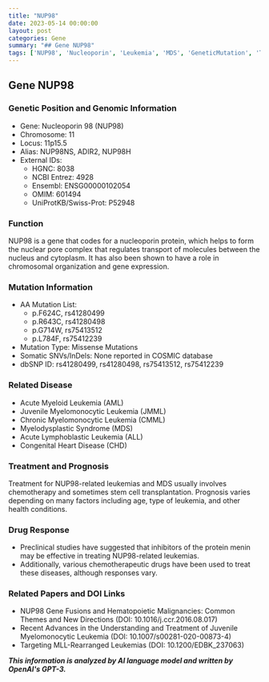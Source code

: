 ```yaml
---
title: "NUP98"
date: 2023-05-14 00:00:00
layout: post
categories: Gene
summary: "## Gene NUP98"
tags: ['NUP98', 'Nucleoporin', 'Leukemia', 'MDS', 'GeneticMutation', 'Treatment', 'Prognosis', 'DrugResponse']
---
```


## Gene NUP98

### Genetic Position and Genomic Information
- Gene: Nucleoporin 98 (NUP98)
- Chromosome: 11
- Locus: 11p15.5
- Alias: NUP98NS, ADIR2, NUP98H
- External IDs: 
    - HGNC: 8038
    - NCBI Entrez: 4928
    - Ensembl: ENSG00000102054
    - OMIM: 601494
    - UniProtKB/Swiss-Prot: P52948

### Function
NUP98 is a gene that codes for a nucleoporin protein, which helps to form the nuclear pore complex that regulates transport of molecules between the nucleus and cytoplasm. It has also been shown to have a role in chromosomal organization and gene expression.

### Mutation Information
- AA Mutation List: 
    - p.F624C, rs41280499
    - p.R643C, rs41280498
    - p.G714W, rs75413512
    - p.L784F, rs75412239
- Mutation Type: Missense Mutations
- Somatic SNVs/InDels: None reported in COSMIC database
- dbSNP ID: rs41280499, rs41280498, rs75413512, rs75412239

### Related Disease
- Acute Myeloid Leukemia (AML)
- Juvenile Myelomonocytic Leukemia (JMML)
- Chronic Myelomonocytic Leukemia (CMML)
- Myelodysplastic Syndrome (MDS)
- Acute Lymphoblastic Leukemia (ALL)
- Congenital Heart Disease (CHD)

### Treatment and Prognosis
Treatment for NUP98-related leukemias and MDS usually involves chemotherapy and sometimes stem cell transplantation. Prognosis varies depending on many factors including age, type of leukemia, and other health conditions. 

### Drug Response
- Preclinical studies have suggested that inhibitors of the protein menin may be effective in treating NUP98-related leukemias. 
- Additionally, various chemotherapeutic drugs have been used to treat these diseases, although responses vary.

### Related Papers and DOI Links
- NUP98 Gene Fusions and Hematopoietic Malignancies: Common Themes and New Directions (DOI: 10.1016/j.ccr.2016.08.017)
- Recent Advances in the Understanding and Treatment of Juvenile Myelomonocytic Leukemia (DOI: 10.1007/s00281-020-00873-4)
- Targeting MLL-Rearranged Leukemias (DOI: 10.1200/EDBK_237063)

**_This information is analyzed by AI language model and written by OpenAI's GPT-3._**